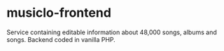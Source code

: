# musiclo-frontend
Service containing editable information about 48,000 songs, albums and songs. Backend coded in vanilla PHP.
